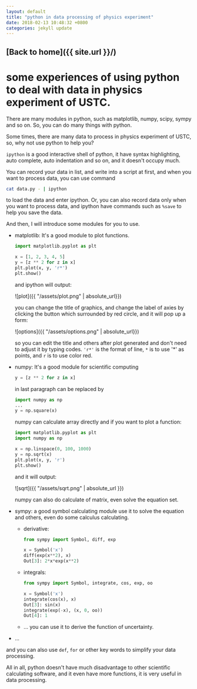 ```yaml
---
layout: default
title: "python in data processing of physics experiment"
date: 2018-02-13 10:48:32 +0800
categories: jekyll update
---
```

## [Back to home]({{ site.url }}/)
# some experiences of using python to deal with data in physics experiment of USTC.
There are many modules in python, such as matplotlib, numpy, scipy, sympy and so on. So, you can do many things with python.

Some times, there are many data to process in physics experiment of USTC, so, why not use python to help you?

`ipython` is a good interactive shell of python, it have syntax highlighting, auto complete, auto indentation and so on, and it doesn't occupy much. 

You can record your data in list, and write into a script at first, and when you want to process data, you can use command 
```sh
cat data.py - | ipython
```
to load the data and enter ipython. Or, you can also record data only when you want to process data, and ipython have commands such as `%save` to help you save the data.

And then, I will introduce some modules for you to use.

- matplotlib: It's a good module to plot functions.
	```python
	import matplotlib.pyplot as plt

	x = [1, 2, 3, 4, 5]
	y = [z ** 2 for z in x]
	plt.plot(x, y, 'r*')
	plt.show()
	```
	and ipython will output:

	![plot]({{ "/assets/plot.png" | absolute_url}})

	you can change the title of graphics, and change the label of axies by clicking the button which surrounded by red circle, and it will pop up a form:

	![options]({{ "/assets/options.png" | absolute_url}})

	so you can edit the title and others after plot generated and don't need to adjust it by typing codes.
	`'r*'` is the format of line, `*` is to use '*' as points, and `r` is to use color red.

- numpy: It's a good module for scientific computing
	```python
	y = [z ** 2 for z in x]
	```
	in last paragraph can be replaced by
	```python
	import numpy as np
	...
	y = np.square(x)
	```
	numpy can calculate array directly
	and if you want to plot a function:
	```python
	import matplotlib.pyplot as plt
	import numpy as np
	
	x = np.linspace(0, 100, 1000)
	y = np.sqrt(x)
	plt.plot(x, y, 'r')
	plt.show()
	```
	and it will output:

	![sqrt]({{ "/assets/sqrt.png" | absolute_url }})

	numpy can also do calculate of matrix, even solve the equation set.

- sympy: a good symbol calculating module
	use it to solve the equation and others, even do some calculus calculating.
	- derivative:
		```python
		from sympy import Symbol, diff, exp

		x = Symbol('x')
		diff(exp(x**2), x)
		Out[3]: 2*x*exp(x**2)
		```
	- integrals:
		```python
		from sympy import Symbol, integrate, cos, exp, oo
		
		x = Symbol('x')
		integrate(cos(x), x)
		Out[3]: sin(x)
		integrate(exp(-x), (x, 0, oo))
		Out[4]: 1
		```
	- ...
	you can use it to derive the function of uncertainty.

- ...

and you can also use `def`, `for` or other key words to simplify your data processing.

All in all, python doesn't have much disadvantage to other scientific calculating software, and it even have more functions, it is very useful in data processing.
